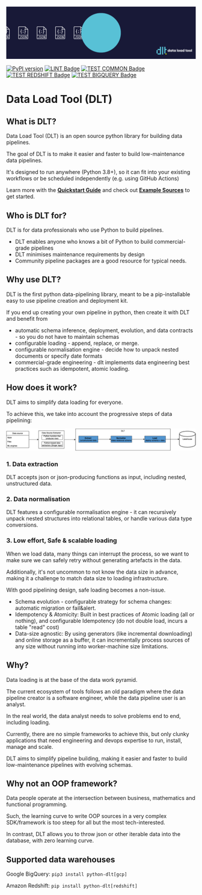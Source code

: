 ![](docs/DLT-Pacman-Big.gif)

<p align="center">

[![PyPI version](https://badge.fury.io/py/python-dlt.svg)](https://pypi.org/project/python-dlt/)
[![LINT Badge](https://github.com/scale-vector/dlt/actions/workflows/lint.yml/badge.svg)](https://github.com/scale-vector/dlt/actions/workflows/lint.yml)
[![TEST COMMON Badge](https://github.com/scale-vector/dlt/actions/workflows/test_common.yml/badge.svg)](https://github.com/scale-vector/dlt/actions/workflows/test_common.yml)
[![TEST REDSHIFT Badge](https://github.com/scale-vector/dlt/actions/workflows/test_loader_redshift.yml/badge.svg)](https://github.com/scale-vector/dlt/actions/workflows/test_loader_redshift.yml)
[![TEST BIGQUERY Badge](https://github.com/scale-vector/dlt/actions/workflows/test_loader_bigquery.yml/badge.svg)](https://github.com/scale-vector/dlt/actions/workflows/test_loader_bigquery.yml)

</p>

# Data Load Tool (DLT)

## What is DLT?

Data Load Tool (DLT) is an open source python library for building data pipelines.

The goal of DLT is to make it easier and faster to build low-maintenance data pipelines.

It's designed to run anywhere (Python 3.8+), so it can fit into your existing workflows or be scheduled independently (e.g. using GitHub Actions)

Learn more with the **[Quickstart Guide](QUICKSTART.md)** and check out **[Example Sources](examples/README.md)** to get started.

## Who is DLT for?

DLT is for data professionals who use Python to build pipelines.
- DLT enables anyone who knows a bit of Python to build commercial-grade pipelines
- DLT minimises maintenance requirements by design
- Community pipeline packages are a good resource for typical needs.

## Why use DLT?

DLT is the first python data-pipelining library, meant to be a pip-installable easy to use pipeline creation and deployment kit.

If you end up creating your own pipeline in python, then create it with DLT and benefit from
- automatic schema inference, deployment, evolution, and data contracts - so you do not have to maintain schemas
- configurable loading - append, replace, or merge.
- configurable normalisation engine - decide how to unpack nested documents or specify date formats
- commercial-grade engineering - dlt implements data engineering best practices such as idempotent, atomic loading.

## How does it work?

DLT aims to simplify data loading for everyone.

To achieve this, we take into account the progressive steps of data pipelining:

![](docs/DLT-Diagram_2.png)
### 1. Data extraction

DLT accepts json or json-producing functions as input, including nested, unstructured data.

### 2. Data normalisation

DLT features a configurable normalisation engine - it can recursively unpack nested structures into relational tables, or handle various data type conversions.

### 3. Low effort, Safe & scalable loading

When we load data, many things can interrupt the process, so we want to make sure we can safely retry without generating artefacts in the data.

Additionally, it's not uncommon to not know the data size in advance, making it a challenge to match data size to loading infrastructure.

With good pipelining design, safe loading becomes a non-issue.
* Schema evolution - configurable strategy for schema changes: automatic migration or fail&alert.
* Idempotency & Atomicity: Built in best practices of Atomic loading (all or nothing), and configurable Idempotency (do not double load, incurs a table "read" cost)
* Data-size agnostic: By using generators (like incremental downloading) and online storage as a buffer, it can incrementally process sources of any size without running into worker-machine size limitations.


## Why?

Data loading is at the base of the data work pyramid.

The current ecosystem of tools follows an old paradigm where the data pipeline creator is a software engineer, while the data pipeline user is an analyst.

In the real world, the data analyst needs to solve problems end to end, including loading.

Currently, there are no simple frameworks to achieve this, but only clunky applications that need engineering and devops expertise to run, install, manage and scale.

DLT aims to simplify pipeline building, making it easier and faster to build low-maintenance pipelines with evolving schemas.

## Why not an OOP framework?

Data people operate at the intersection between business, mathematics and functional programming.

Such, the learning curve to write OOP sources in a very complex SDK/framework is too steep for all but the most tech-interested.

In contrast, DLT allows you to throw json or other iterable data into the database, with zero learning curve.


## Supported data warehouses

Google BigQuery:
```pip3 install python-dlt[gcp]```

Amazon Redshift:
```pip install python-dlt[redshift]```
